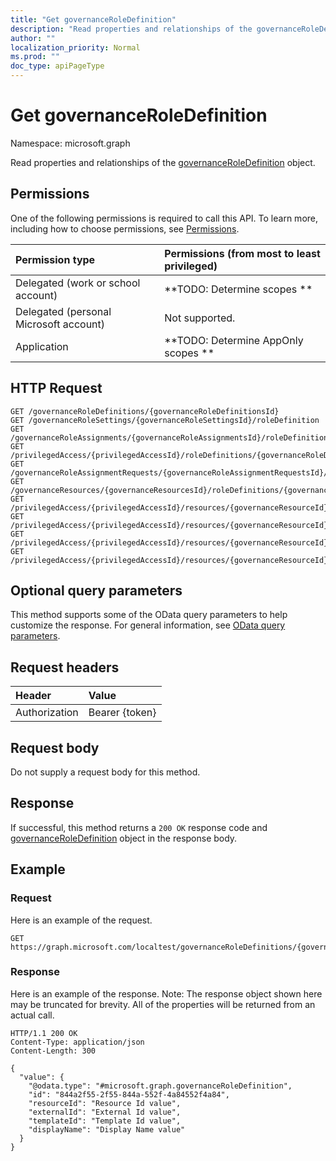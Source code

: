 ```yaml
---
title: "Get governanceRoleDefinition"
description: "Read properties and relationships of the governanceRoleDefinition object."
author: ""
localization_priority: Normal
ms.prod: ""
doc_type: apiPageType
---
```


# Get governanceRoleDefinition

Namespace: microsoft.graph

Read properties and relationships of the [governanceRoleDefinition](../resources/governanceroledefinition.md) object.

## Permissions
One of the following permissions is required to call this API. To learn more, including how to choose permissions, see [Permissions](/concepts/permissions-reference.md).

|Permission type|Permissions (from most to least privileged)|
|:---|:---|
|Delegated (work or school account)|**TODO: Determine scopes **|
|Delegated (personal Microsoft account)|Not supported.|
|Application|**TODO: Determine AppOnly scopes **|

## HTTP Request
<!-- {
  "blockType": "ignored"
}
-->
``` http
GET /governanceRoleDefinitions/{governanceRoleDefinitionsId}
GET /governanceRoleSettings/{governanceRoleSettingsId}/roleDefinition
GET /governanceRoleAssignments/{governanceRoleAssignmentsId}/roleDefinition
GET /privilegedAccess/{privilegedAccessId}/roleDefinitions/{governanceRoleDefinitionId}
GET /governanceRoleAssignmentRequests/{governanceRoleAssignmentRequestsId}/roleDefinition
GET /governanceResources/{governanceResourcesId}/roleDefinitions/{governanceRoleDefinitionId}
GET /privilegedAccess/{privilegedAccessId}/resources/{governanceResourceId}/roleDefinitions/{governanceRoleDefinitionId}
GET /privilegedAccess/{privilegedAccessId}/resources/{governanceResourceId}/roleAssignments/{governanceRoleAssignmentId}/roleDefinition
GET /privilegedAccess/{privilegedAccessId}/resources/{governanceResourceId}/roleDefinitions/{governanceRoleDefinitionId}/roleSetting/roleDefinition
GET /privilegedAccess/{privilegedAccessId}/resources/{governanceResourceId}/roleAssignmentRequests/{governanceRoleAssignmentRequestId}/roleDefinition
```

## Optional query parameters
This method supports some of the OData query parameters to help customize the response. For general information, see [OData query parameters](/graph/query-parameters).

## Request headers
|Header|Value|
|:---|:---|
|Authorization|Bearer {token}|

## Request body
Do not supply a request body for this method.

## Response
If successful, this method returns a `200 OK` response code and [governanceRoleDefinition](../resources/governanceroledefinition.md) object in the response body.

## Example

### Request
Here is an example of the request.
<!-- {
  "blockType": "request",
  "name": "get_governanceroledefinition"
}
-->
``` http
GET https://graph.microsoft.com/localtest/governanceRoleDefinitions/{governanceRoleDefinitionsId}
```

### Response
Here is an example of the response. Note: The response object shown here may be truncated for brevity. All of the properties will be returned from an actual call.
<!-- {
  "blockType": "response",
  "truncated": true,
  "@odata.type": "microsoft.graph.governanceRoleDefinition"
}
-->
``` http
HTTP/1.1 200 OK
Content-Type: application/json
Content-Length: 300

{
  "value": {
    "@odata.type": "#microsoft.graph.governanceRoleDefinition",
    "id": "844a2f55-2f55-844a-552f-4a84552f4a84",
    "resourceId": "Resource Id value",
    "externalId": "External Id value",
    "templateId": "Template Id value",
    "displayName": "Display Name value"
  }
}
```

